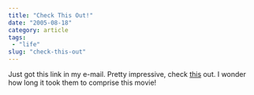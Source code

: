```yaml
---
title: "Check This Out!"
date: "2005-08-18"
category: article
tags:
 - "life"
slug: "check-this-out"
---
```


Just got this link in my e-mail. Pretty impressive, check [this](https://www.gougoule.com/bonus/basket2.php) out. I wonder how long it took them to comprise this movie!

